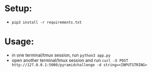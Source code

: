 # Setup:
- `pip3 install -r requirements.txt`

# Usage:
- in one terminal/tmux session, run `python3 app.py`
- open another terminal/tmux session and run `curl -X POST http://127.0.0.1:5000/pyramidchallenge -d string=<INPUTSTRING>`
